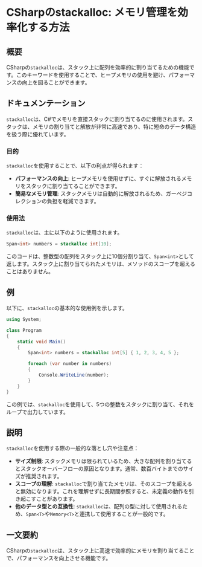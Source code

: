 <!--
Meta Description: # CSharpのstackalloc: メモリ管理を効率化する方法 ## 概要 CSharpの`stackalloc`は、スタック上に配列を効率的に割り当てるための機能です。このキーワードを使用することで、ヒープメモリの使用を避け、パフォーマンスの向上を図ることができます。 ## ドキュメンテーシ...
Meta Keywords: stackalloc, int, span, numbers, csharpの
-->

# CSharpのstackalloc: メモリ管理を効率化する方法

## 概要
CSharpの`stackalloc`は、スタック上に配列を効率的に割り当てるための機能です。このキーワードを使用することで、ヒープメモリの使用を避け、パフォーマンスの向上を図ることができます。

## ドキュメンテーション
`stackalloc`は、C#でメモリを直接スタックに割り当てるのに使用されます。スタックは、メモリの割り当てと解放が非常に高速であり、特に短命のデータ構造を扱う際に優れています。

### 目的
`stackalloc`を使用することで、以下の利点が得られます：
- **パフォーマンスの向上**: ヒープメモリを使用せずに、すぐに解放されるメモリをスタックに割り当てることができます。
- **簡易なメモリ管理**: スタックメモリは自動的に解放されるため、ガーベジコレクションの負担を軽減できます。

### 使用法
`stackalloc`は、主に以下のように使用されます。

```csharp
Span<int> numbers = stackalloc int[10];
```

このコードは、整数型の配列をスタック上に10個分割り当て、`Span<int>`として返します。スタック上に割り当てられたメモリは、メソッドのスコープを超えることはありません。

## 例
以下に、`stackalloc`の基本的な使用例を示します。

```csharp
using System;

class Program
{
    static void Main()
    {
        Span<int> numbers = stackalloc int[5] { 1, 2, 3, 4, 5 };

        foreach (var number in numbers)
        {
            Console.WriteLine(number);
        }
    }
}
```

この例では、`stackalloc`を使用して、5つの整数をスタックに割り当て、それをループで出力しています。

## 説明
`stackalloc`を使用する際の一般的な落とし穴や注意点：

- **サイズ制限**: スタックメモリは限られているため、大きな配列を割り当てるとスタックオーバーフローの原因となります。通常、数百バイトまでのサイズが推奨されます。
- **スコープの理解**: `stackalloc`で割り当てたメモリは、そのスコープを超えると無効になります。これを理解せずに長期間参照すると、未定義の動作を引き起こすことがあります。
- **他のデータ型との互換性**: `stackalloc`は、配列の型に対して使用されるため、`Span<T>`や`Memory<T>`と連携して使用することが一般的です。

## 一文要約
CSharpの`stackalloc`は、スタック上に高速で効率的にメモリを割り当てることで、パフォーマンスを向上させる機能です。
